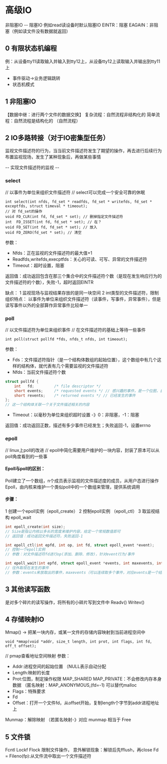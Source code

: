 # 高级IO


非阻塞IO -- 阻塞IO
例如read读设备时默认阻塞IO
EINTR：阻塞
EAGAIN：非阻塞（例如读文件没有数据就返回）
## 0 有限状态机编程

例：从设备tty11读取输入并输入到tty12上，从设备tty12上读取输入并输出到tty11上
- 事件驱动->业务逻辑跳转
- 状态机模式

## 1 非阻塞IO
【数据中继：进行两个文件的数据交换】
复杂流程：自然流程非结构化的
简单流程：自然流程是结构化的
（自然流程）

## 2 IO多路转接（对于IO密集型任务）
监视文件描述符的行为，当当前文件描述符发生了期望的操作，再去进行后续行为
布置监视现场，发生了某种现象后，再做某些事情

-- 实现文件描述符的监视 --

### select
// 以事件为单位来组织文件描述符
// select可以完成一个安全可靠的休眠

```
int select(int nfds, fd_set * readfds, fd_set * writefds, fd_set * exceptfds, struct timeval * timeout);
// 对 fd_set的操作
void FD_CLR(int fd, fd_set * set); // 删掉指定文件描述符
int  FD_ISSET(int fd, fd_set * set); // 在？
void FD_SET(int fd, fd_set * set); // 放入
void FD_ZERO(fd_set * set); // 清空
```
参数：
- Nfds：正在监视的文件描述符的最大值+1
- Readfds,writefds,execptfds：关心的可读、可写、异常的文件描述符
- Timeout：超时设置，阻塞

返回值：成功返回包含在那三个集合中的文件描述符个数（是现在发生响应行为的文件描述符的个数），失败-1，超时返回EINTR

缺点：
1 监视现场与监视结果存放的是同一块空间
2 int类型的文件描述符，限制
组织特点：
以事件为单位来组织文件描述符（读事件，写事件，异常事件），但是读写事件以外的全部算作异常事件比较单一



### poll
// 以文件描述符为单位来组织事件
// 在文件描述符的基础上等待一些事件
```
int poll(struct pollfd *fds, nfds_t nfds, int timeout);
```
参数：
- Fds：文件描述符指针（是一个结构体数组的起始位置），这个数组中有几个这样的结构体，就代表有几个需要监视的文件描述符
- Nfds：当前文件描述符个数
```c
struct pollfd {
	int   fd;         /* file descriptor */
	short events;     /* requested events */ // 感兴趣的事件，是一个位图，自带的有7种
	short revents;    /* returned events */ // 已经发生的事件
};
// 这一个结构体关联一个关于文件描述相关的内容
```
- Timeout：以毫秒为单位来组织超时设置 -》0：非阻塞，-1：阻塞

返回值：成功返回正数，描述有多少事件已经发生；失败返回-1，设置errno



### epoll

// linux上poll的改进
// epoll中简化需要用户维护的一块内容，封装了原本可以从poll角度看到的一些事

#### Epoll与poll的区别：
Poll建立了一个数组，n个成员表示监视的文件描述度的成员，从用户态进行操作
Epoll，由内核来维护一个类似poll中的一个数组来管理，提供系统调用

#### 步骤：
1 创建一个epoll实例（epoll_create）
2 控制epoll实例 （epoll_ctl）
3 取监视结构 epoll_wait

```c
int epoll_create(int size);
// Size是指让内核以多长的宽度来维护内容，给定一个常规数值即可
// 返回值：成功返回文件描述符，失败返回-1

int epoll_ctl(int epfd, int op, int fd, struct epoll_event *event);
// 控制一个epoll实例
// 参数：对文件描述符fd进行op(添加、删除、修改)，针对event行为/事件  

int epoll_wait(int epfd, struct epoll_event *events, int maxevents, int timeout);
// 往外取现在发生的事件
// 参数：events来放取出的事件，maxevents（可以连续取多个事件，对应events是一个结构体数组）
```


## 3 其他读写函数
是对多个碎片的读写操作，将所有的小碎片写到文件中
Readv()
Writev()



## 4 存储映射IO
Mmap() -> 把某一块内存，或某一文件的存储内容映射到当前进程空间中
```
void *mmap(void *addr, size_t length, int prot, int flags, int fd, off_t offset);
```
// pmap查看地址空间映射
参数：
- Addr:进程空间的起始位置 （NULL表示自动分配
- Length:映射的长度
- Prot:位图，制定操作权限
MAP_SHARED
MAP_PRIVATE：不会修改内存本身数据
（匿名映射：MAP_ANONYMOUS,(fd=-1)
可以替代malloc
- Flags：特殊要求
- Fd
- Offset：打开一个文件fd，从offset开始，复制length个字节到addr进程地址上

Munmap：解除映射
（若匿名映射-》对应 munmap 相当于 Free



## 5 文件锁
Fcntl
Lockf
Flock
限制文件操作，
意外解锁现象：解锁后先fflush，再close
Fd = Fileno(fp):从文件流中取出一个文件描述符